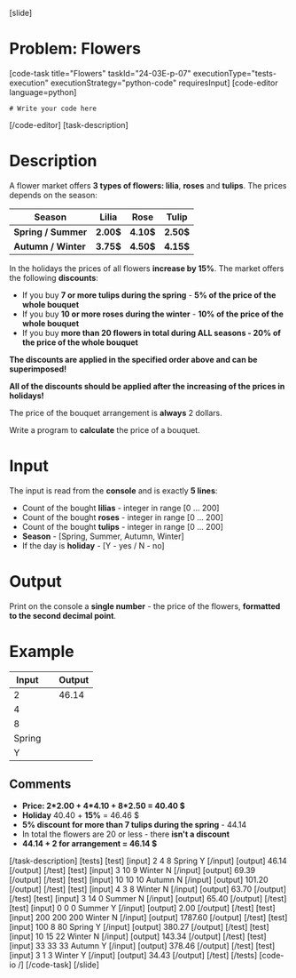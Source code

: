[slide]
# Problem: Flowers
[code-task title="Flowers" taskId="24-03E-p-07" executionType="tests-execution" executionStrategy="python-code" requiresInput]
[code-editor language=python]
```
# Write your code here
```
[/code-editor]
[task-description]
# Description

A flower market offers **3 types of flowers: lilia**, **roses** and **tulips**. The prices depends on the season:

| **Season** | **Lilia** | **Rose** | **Tulip** |
| --- | --- | --- | --- |
| **Spring / Summer** | **2.00$** | **4.10$** | **2.50$** |
| **Autumn / Winter** | **3.75$** | **4.50$** | **4.15$** |

In the holidays the prices of all flowers **increase by 15%**. The market offers the following **discounts**:

- If you buy **7 or more tulips during the spring** - **5% of the price of the whole bouquet**
- If you buy **10 or more roses during the winter** - **10% of the price of the whole bouquet**
- If you buy **more than 20 flowers in total during ALL seasons - 20% of the price of the whole bouquet**

**The discounts are applied in the specified order above and can be superimposed!**

**All of the discounts should be applied after the increasing of the prices in holidays!**

The price of the bouquet arrangement is **always** 2 dollars. 

Write a program to **calculate** the price of a bouquet.

# Input
The input is read from the **console** and is exactly **5 lines**:
- Count of the bought **lilias** - integer in range \[0 ... 200\]
- Count of the bought **roses** - integer in range \[0 ... 200\]
- Count of the bought **tulips** - integer in range \[0 ... 200\]
- **Season** - \[Spring, Summer, Аutumn, Winter\]
- If the day is **holiday** - \[Y - yes / N - no\]

# Output
Print on the console a **single number** - the price of the flowers, **formatted to the second decimal point**.

# Example
| **Input** | | **Output** 
| --- | --- | --- |
| 2 | | 46.14 |
| 4 | | |
| 8 | | |
| Spring | | |
| Y | | |

## Comments
- **Price: 2\*2.00 + 4\*4.10 + 8\*2.50 = 40.40 $** 
- **Holiday** 40.40 + **15%** = 46.46 $
- **5% discount for more than 7 tulips during the spring** - 44.14
- In total the flowers are 20 or less - there **isn't a discount**
- **44.14 + 2 for arrangement = 46.14 $** 

[/task-description]
[tests]
[test]
[input]
2
4
8
Spring
Y
[/input]
[output]
46.14
[/output]
[/test]
[test]
[input]
3
10
9
Winter
N
[/input]
[output]
69.39
[/output]
[/test]
[test]
[input]
10
10
10
Autumn
N
[/input]
[output]
101.20
[/output]
[/test]
[test]
[input]
4
3
8
Winter
N
[/input]
[output]
63.70
[/output]
[/test]
[test]
[input]
3
14
0
Summer
N
[/input]
[output]
65.40
[/output]
[/test]
[test]
[input]
0
0
0
Summer
Y
[/input]
[output]
2.00
[/output]
[/test]
[test]
[input]
200
200
200
Winter
N
[/input]
[output]
1787.60
[/output]
[/test]
[test]
[input]
100
8
80
Spring
Y
[/input]
[output]
380.27
[/output]
[/test]
[test]
[input]
10
15
22
Winter
N
[/input]
[output]
143.34
[/output]
[/test]
[test]
[input]
33
33
33
Autumn
Y
[/input]
[output]
378.46
[/output]
[/test]
[test]
[input]
3
1
3
Winter
Y
[/input]
[output]
34.43
[/output]
[/test]
[/tests]
[code-io /]
[/code-task]
[/slide]